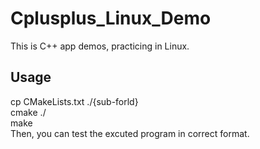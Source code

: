 # Cplusplus_Linux_Demo

This is C++ app demos, practicing in Linux.

## Usage

cp CMakeLists.txt ./{sub-forld}  
cmake ./  
make  
Then, you can test the excuted program in correct format.  
